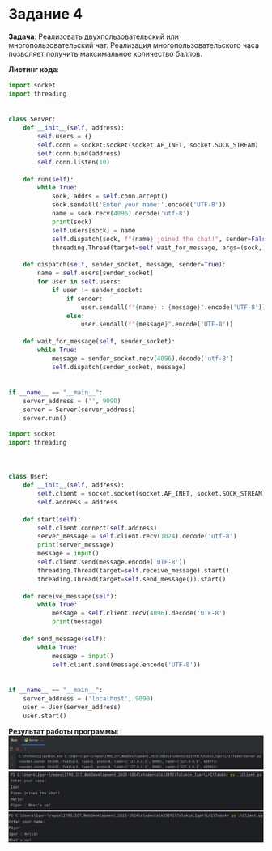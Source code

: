 # Задание 4

**Задача**: Реализовать двухпользовательский или многопользовательский чат. Реализация
многопользовательского часа позволяет получить максимальное количество
баллов.

**Листинг кода**:<br/>

``` py title="Server.py"
import socket
import threading


class Server:
    def __init__(self, address):
        self.users = {}
        self.conn = socket.socket(socket.AF_INET, socket.SOCK_STREAM)
        self.conn.bind(address)
        self.conn.listen(10)

    def run(self):
        while True:
            sock, addrs = self.conn.accept()
            sock.sendall('Enter your name:'.encode('UTF-8'))
            name = sock.recv(4096).decode('utf-8')
            print(sock)
            self.users[sock] = name
            self.dispatch(sock, f"{name} joined the chat!", sender=False)
            threading.Thread(target=self.wait_for_message, args=(sock,)).start()

    def dispatch(self, sender_socket, message, sender=True):
        name = self.users[sender_socket]
        for user in self.users:
            if user != sender_socket:
                if sender:
                    user.sendall(f"{name} : {message}".encode('UTF-8'))
                else:
                    user.sendall(f"{message}".encode('UTF-8'))

    def wait_for_message(self, sender_socket):
        while True:
            message = sender_socket.recv(4096).decode('utf-8')
            self.dispatch(sender_socket, message)


if __name__ == "__main__":
    server_address = ('', 9090)
    server = Server(server_address)
    server.run()

```

``` py title="Client.py"
import socket
import threading



class User:
    def __init__(self, address):
        self.client = socket.socket(socket.AF_INET, socket.SOCK_STREAM)
        self.address = address

    def start(self):
        self.client.connect(self.address)
        server_message = self.client.recv(1024).decode('utf-8')
        print(server_message)
        message = input()
        self.client.send(message.encode('UTF-8'))
        threading.Thread(target=self.receive_message).start()
        threading.Thread(target=self.send_message()).start()

    def receive_message(self):
        while True:
            message = self.client.recv(4096).decode('UTF-8')
            print(message)

    def send_message(self):
        while True:
            message = input()
            self.client.send(message.encode('UTF-8'))


if __name__ == "__main__":
    server_address = ('localhost', 9090)
    user = User(server_address)
    user.start()
```

**Результат работы программы**:
![Screenshot](../img/Lab1/Task4/server.png)
![Screenshot](../img/Lab1/Task4/client1.png)
![Screenshot](../img/Lab1/Task4/client2.png)
